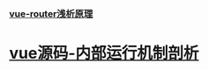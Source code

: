 ### [vue-router浅析原理](https://juejin.im/post/5bc6eb875188255c9c755df2)
# [vue源码-内部运行机制剖析](https://github.com/libin1991/vue-1?organization=libin1991&organization=libin1991)
